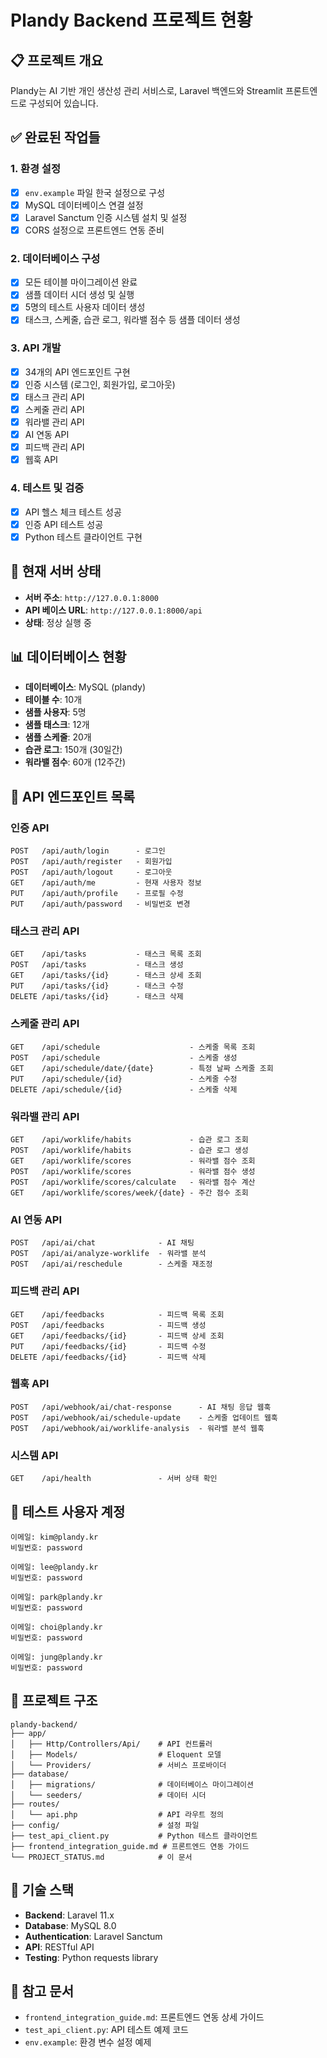# Plandy Backend 프로젝트 현황

## 📋 프로젝트 개요
Plandy는 AI 기반 개인 생산성 관리 서비스로, Laravel 백엔드와 Streamlit 프론트엔드로 구성되어 있습니다.

## ✅ 완료된 작업들

### 1. 환경 설정
- [x] `env.example` 파일 한국 설정으로 구성
- [x] MySQL 데이터베이스 연결 설정
- [x] Laravel Sanctum 인증 시스템 설치 및 설정
- [x] CORS 설정으로 프론트엔드 연동 준비

### 2. 데이터베이스 구성
- [x] 모든 테이블 마이그레이션 완료
- [x] 샘플 데이터 시더 생성 및 실행
- [x] 5명의 테스트 사용자 데이터 생성
- [x] 태스크, 스케줄, 습관 로그, 워라밸 점수 등 샘플 데이터 생성

### 3. API 개발
- [x] 34개의 API 엔드포인트 구현
- [x] 인증 시스템 (로그인, 회원가입, 로그아웃)
- [x] 태스크 관리 API
- [x] 스케줄 관리 API
- [x] 워라밸 관리 API
- [x] AI 연동 API
- [x] 피드백 관리 API
- [x] 웹훅 API

### 4. 테스트 및 검증
- [x] API 헬스 체크 테스트 성공
- [x] 인증 API 테스트 성공
- [x] Python 테스트 클라이언트 구현

## 🚀 현재 서버 상태
- **서버 주소**: `http://127.0.0.1:8000`
- **API 베이스 URL**: `http://127.0.0.1:8000/api`
- **상태**: 정상 실행 중

## 📊 데이터베이스 현황
- **데이터베이스**: MySQL (plandy)
- **테이블 수**: 10개
- **샘플 사용자**: 5명
- **샘플 태스크**: 12개
- **샘플 스케줄**: 20개
- **습관 로그**: 150개 (30일간)
- **워라밸 점수**: 60개 (12주간)

## 🔗 API 엔드포인트 목록

### 인증 API
```
POST   /api/auth/login      - 로그인
POST   /api/auth/register   - 회원가입
POST   /api/auth/logout     - 로그아웃
GET    /api/auth/me         - 현재 사용자 정보
PUT    /api/auth/profile    - 프로필 수정
PUT    /api/auth/password   - 비밀번호 변경
```

### 태스크 관리 API
```
GET    /api/tasks           - 태스크 목록 조회
POST   /api/tasks           - 태스크 생성
GET    /api/tasks/{id}      - 태스크 상세 조회
PUT    /api/tasks/{id}      - 태스크 수정
DELETE /api/tasks/{id}      - 태스크 삭제
```

### 스케줄 관리 API
```
GET    /api/schedule                    - 스케줄 목록 조회
POST   /api/schedule                    - 스케줄 생성
GET    /api/schedule/date/{date}        - 특정 날짜 스케줄 조회
PUT    /api/schedule/{id}               - 스케줄 수정
DELETE /api/schedule/{id}               - 스케줄 삭제
```

### 워라밸 관리 API
```
GET    /api/worklife/habits             - 습관 로그 조회
POST   /api/worklife/habits             - 습관 로그 생성
GET    /api/worklife/scores             - 워라밸 점수 조회
POST   /api/worklife/scores             - 워라밸 점수 생성
POST   /api/worklife/scores/calculate   - 워라밸 점수 계산
GET    /api/worklife/scores/week/{date} - 주간 점수 조회
```

### AI 연동 API
```
POST   /api/ai/chat              - AI 채팅
POST   /api/ai/analyze-worklife  - 워라밸 분석
POST   /api/ai/reschedule        - 스케줄 재조정
```

### 피드백 관리 API
```
GET    /api/feedbacks            - 피드백 목록 조회
POST   /api/feedbacks            - 피드백 생성
GET    /api/feedbacks/{id}       - 피드백 상세 조회
PUT    /api/feedbacks/{id}       - 피드백 수정
DELETE /api/feedbacks/{id}       - 피드백 삭제
```

### 웹훅 API
```
POST   /api/webhook/ai/chat-response      - AI 채팅 응답 웹훅
POST   /api/webhook/ai/schedule-update    - 스케줄 업데이트 웹훅
POST   /api/webhook/ai/worklife-analysis  - 워라밸 분석 웹훅
```

### 시스템 API
```
GET    /api/health               - 서버 상태 확인
```

## 🧪 테스트 사용자 계정
```
이메일: kim@plandy.kr
비밀번호: password

이메일: lee@plandy.kr
비밀번호: password

이메일: park@plandy.kr
비밀번호: password

이메일: choi@plandy.kr
비밀번호: password

이메일: jung@plandy.kr
비밀번호: password
```

## 📁 프로젝트 구조
```
plandy-backend/
├── app/
│   ├── Http/Controllers/Api/    # API 컨트롤러
│   ├── Models/                  # Eloquent 모델
│   └── Providers/               # 서비스 프로바이더
├── database/
│   ├── migrations/              # 데이터베이스 마이그레이션
│   └── seeders/                 # 데이터 시더
├── routes/
│   └── api.php                  # API 라우트 정의
├── config/                      # 설정 파일
├── test_api_client.py           # Python 테스트 클라이언트
├── frontend_integration_guide.md # 프론트엔드 연동 가이드
└── PROJECT_STATUS.md            # 이 문서
```

## 🔧 기술 스택
- **Backend**: Laravel 11.x
- **Database**: MySQL 8.0
- **Authentication**: Laravel Sanctum
- **API**: RESTful API
- **Testing**: Python requests library

## 📝 참고 문서
- `frontend_integration_guide.md`: 프론트엔드 연동 상세 가이드
- `test_api_client.py`: API 테스트 예제 코드
- `env.example`: 환경 변수 설정 예제
